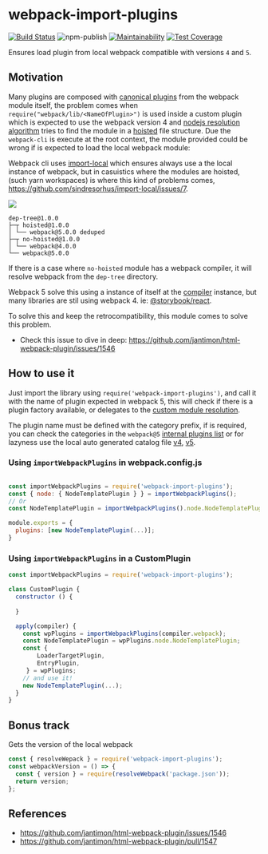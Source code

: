 # webpack-import-plugins

[![Build Status](https://travis-ci.org/rubeniskov/webpack-import-plugins.svg?branch=master)](https://travis-ci.org/rubeniskov/webpack-import-plugins)
![npm-publish](https://github.com/rubeniskov/webpack-import-plugins/workflows/npm-publish/badge.svg?branch=master)
[![Maintainability](https://api.codeclimate.com/v1/badges/0c5a7fd388d51eabd19a/maintainability)](https://codeclimate.com/github/rubeniskov/webpack-import-plugins/maintainability)
[![Test Coverage](https://api.codeclimate.com/v1/badges/0c5a7fd388d51eabd19a/test_coverage)](https://codeclimate.com/github/rubeniskov/webpack-import-plugins/test_coverage)

Ensures load plugin from local webpack compatible with versions `4` and `5`.

## Motivation

Many plugins are composed with [canonical plugins](https://webpack.js.org/plugins/) from the webpack module itself, the problem comes when `require("webpack/lib/<NameOfPlugin>")` is used inside a custom plugin which is expected to use the webpack version 4 and [nodejs resolution algorithm](https://nodejs.org/api/modules.html#modules_loading_from_node_modules_folders) tries to find the module in a [hoisted](https://github.com/lerna/lerna/blob/master/doc/hoist.md) file structure. Due the `webpack-cli` is execute at the root context, the module provided could be wrong if is expected to load the local webpack module:

Webpack cli uses [import-local](https://github.com/webpack/webpack-cli/blob/564279e5b634a399647bcdb21449e5e6a7f0637e/packages/webpack-cli/bin/cli.js#L7) which ensures always use a the local instance of webpack, but in casuistics where the modules are hoisted, (such yarn workspaces) is where this kind of problems comes, https://github.com/sindresorhus/import-local/issues/7.

<img src="https://classic.yarnpkg.com/assets/posts/2018-02-15-nohoist/standalone-2.svg"/>

```texplain
dep-tree@1.0.0
├─┬ hoisted@1.0.0
│ └── webpack@5.0.0 deduped
├─┬ no-hoisted@1.0.0
│ └── webpack@4.0.0
└── webpack@5.0.0
```

If there is a case where `no-hoisted` module has a webpack compiler, it will resolve webpack from the `dep-tree` directory. 

Webpack 5 solve this using a instance of itself at the [compiler](https://github.com/webpack/webpack/blob/63d7671628322917c0b8c4e7f0de7de38446e91f/lib/Compiler.js#L188) instance, but many libraries are stil using webpack 4. ie: [@storybook/react](https://www.npmjs.com/package/@storybook/react).

To solve this and keep the retrocompatibility, this module comes to solve this problem.

- Check this issue to dive in deep: https://github.com/jantimon/html-webpack-plugin/issues/1546

## How to use it

Just import the library using `require('webpack-import-plugins')`, and call it with the name of plugin expected in webpack 5, this will check if there is a plugin factory available, or delegates to the [custom module resolution](./lib/webpack-path#L18).

The plugin name must be defined with the category prefix, if is required, you can check the categories in the `webpack@5` [internal plugins list](https://webpack.js.org/plugins/internal-plugins/) or for lazyness use the local auto generated catalog file [v4](./wp-plugins-v4.json), [v5](./wp-plugins-v5.json).

### Using `importWebpackPlugins` in webpack.config.js
```javascript

const importWebpackPlugins = require('webpack-import-plugins');
const { node: { NodeTemplatePlugin } } = importWebpackPlugins();
// Or
const NodeTemplatePlugin = importWebpackPlugins().node.NodeTemplatePlugin;

module.exports = {
  plugins: [new NodeTemplatePlugin(...)];
}

```

### Using `importWebpackPlugins` in a CustomPlugin 
```javascript
const importWebpackPlugins = require('webpack-import-plugins');

class CustomPlugin {
  constructor () {
    
  }

  apply(compiler) {
    const wpPlugins = importWebpackPlugins(compiler.webpack);
    const NodeTemplatePlugin = wpPlugins.node.NodeTemplatePlugin;
    const {
        LoaderTargetPlugin, 
        EntryPlugin, 
     } = wpPlugins;
    // and use it!
    new NodeTemplatePlugin(...);
  } 
}
```

## Bonus track

Gets the version of the local webpack

```javascript
const { resolveWepack } = require('webpack-import-plugins');
const webpackVersion = () => {
  const { version } = require(resolveWebpack('package.json'));
  return version;
};
````

## References

- https://github.com/jantimon/html-webpack-plugin/issues/1546
- https://github.com/jantimon/html-webpack-plugin/pull/1547

